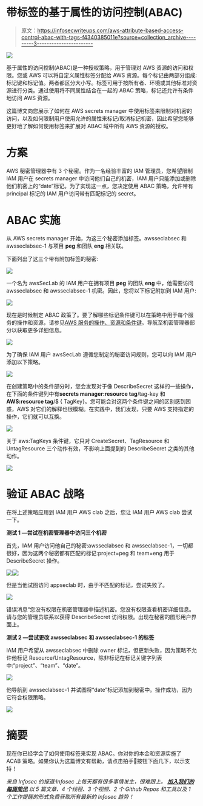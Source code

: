 # 带标签的基于属性的访问控制(ABAC)

> 原文：<https://infosecwriteups.com/aws-attribute-based-access-control-abac-with-tags-f4340385011e?source=collection_archive---------3----------------------->

![](img/1cf08ace30fa74ea8d2a4233709ae92a.png)

基于属性的访问控制(ABAC)是一种授权策略，用于管理对 AWS 资源的访问和权限。您或 AWS 可以将自定义属性标签分配给 AWS 资源。每个标记由两部分组成:标记键和标记值。两者都区分大小写。标签可用于按所有者、环境或其他标准对资源进行分类。通过使用将不同属性结合在一起的 ABAC 策略，标记还允许有条件地访问 AWS 资源。

这篇博文向您展示了如何在 AWS secrets manager 中使用标签来限制对机密的访问，以及如何限制用户使用允许的属性来标记/取消标记机密，因此希望您能够更好地了解如何使用标签来扩展对 ABAC 域中所有 AWS 资源的授权。

# 方案

AWS 秘密管理器中有 3 个秘密。作为一名经验丰富的 IAM 管理员，您希望限制 IAM 用户在 secrets manager 中访问他们自己的机密，IAM 用户只能添加或删除他们机密上的“date”标记。为了实现这一点，您决定使用 ABAC 策略，允许带有 principal 标记的 IAM 用户访问带有匹配标记的 secret。

# ABAC 实施

从 AWS secrets manager 开始，为这三个秘密添加标签。awsseclabsec 和 awsseclabsec-1 与项目 **peg** 和团队 **eng** 相关联。

下面列出了这三个带有附加标签的秘密:

![](img/d2ffc4e593f962bd243f2a16f1d0983a.png)

一个名为 awsSecLab 的 IAM 用户在拥有项目 **peg** 的团队 **eng** 中，他需要访问 awsseclabsec 和 awsseclabsec-1 机密。因此，您将以下标记附加到 IAM 用户:

![](img/a23874b8d6584d34c555d7ed7db131d7.png)

现在是时候制定 ABAC 政策了。要了解哪些标记条件键可以在策略中用于每个服务的操作和资源，请参见[AWS 服务的操作、资源和条件键](https://docs.aws.amazon.com/IAM/latest/UserGuide/reference_policies_actions-resources-contextkeys.html)。导航至机密管理器部分以获取更多详细信息。

![](img/25f2028673f417cb66ca0f58c7708c6f.png)

为了确保 IAM 用户 awsSecLab 遵循您制定的秘密访问规则，您可以向 IAM 用户添加以下策略。

![](img/3611333c38ab2ae2189b9ce8b103fe67.png)

在创建策略中的条件部分时，您会发现对于像 DescribeSecret 这样的一些操作，在下面的条件键列中有**secrets manager:resource tag**/tag-key 和**AWS:resource tag**/$ { TagKey}。您可能会对这两个条件键之间的区别感到困惑，AWS 对它们的解释也很模糊。在实践中，我们发现，只要 AWS 支持指定的操作，它们就可以互换。

![](img/106d7731a413889d9db662bc48ff2478.png)

关于 aws:TagKeys 条件键，它只对 CreateSecret、TagResource 和 UntagResource 三个动作有效，不影响上面提到的 DescribeSecret 之类的其他动作。

![](img/a28865c5766d5a7c0240f1450178ea06.png)

# 验证 ABAC 战略

在将上述策略应用到 IAM 用户 AWS clab 之后，您让 IAM 用户 AWS clab 尝试一下。

**测试 1 —尝试在机密管理器中访问三个机密**

首先，IAM 用户访问他自己的秘密:awsseclabsec 和 awsseclabsec-1，一切都很好，因为这两个秘密都有匹配的标记:project=peg 和 team=eng 用于 DescribeSecret 操作。

![](img/61fc402d92480b838cd3886c67b8c1e8.png)![](img/3d6f8ffdd17ba4e08343001d6e72ccd0.png)

但是当他试图访问 appseclab 时，由于不匹配的标记，尝试失败了。

![](img/c8987fef7a54a85d6bec42768572c5b5.png)

错误消息“您没有权限在机密管理器中描述机密。您没有权限查看机密详细信息。请与您的管理员联系以获得 DescribeSecret 访问权限。出现在秘密的图形用户界面上。

**测试 2 —尝试更改 awsseclabsec 和 awsseclabsec-1 的标签**

IAM 用户希望从 awsseclabsec 中删除 owner 标记，但更新失败，因为策略不允许他标记 Resource/UntagResource，除非标记在标记关键字列表中:“project”、“team”、“date”。

![](img/3b035cab1b0b6a2a85b70ea94aa99626.png)

他导航到 awsseclabsec-1 并试图将“date”标记添加到秘密中。操作成功，因为它符合权限策略。

![](img/570e5b15fb8b3951e03d59f065460769.png)

# 摘要

现在你已经学会了如何使用标签来实现 ABAC。你对你的本金和资源实施了 ACAB 策略。如果你认为这篇博文有帮助，请点击拍手👏按钮下面几下，以示支持！

*来自 Infosec 的报道:Infosec 上每天都有很多事情发生，很难跟上。* [***加入我们的每周简讯***](https://weekly.infosecwriteups.com/) *以 5 篇文章、4 个线程、3 个视频、2 个 Github Repos 和工具以及 1 个工作提醒的形式免费获取所有最新的 Infosec 趋势！*